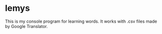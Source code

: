 # lemys
This is my console program for learning words. It works with .csv files made by Google Translator.
